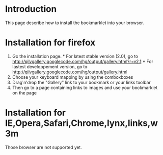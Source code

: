 # Introduction #

This page describe how to install the bookmarklet into your browser.

# Installation for firefox #

  1. Go the installation page.
    * For latest stable version (2.0), go to http://qilvgallery.googlecode.com/hg/output/gallery.html?r=v2.1
    * For lastest developpement version, go to http://qilvgallery.googlecode.com/hg/output/gallery.html
  1. Choose your keyboard mapping by using the comboxboxes
  1. Drag'n'drop the "Gallery" link to your bookmark or your links toolbar
  1. Then go to a page containing links to images and use your bookmarklet on the page

# Installation for IE,Opera,Safari,Chrome,lynx,links,w3m #

Those browser are not supported yet.